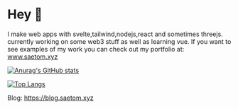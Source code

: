 # Hey 👋
I make web apps with svelte,tailwind,nodejs,react and sometimes threejs. currently working on some web3 stuff as well as learning vue.
If you want to see examples of my work you can check out my portfolio at: www.saetom.xyz

[![Anurag's GitHub stats](https://github-readme-stats.vercel.app/api?username=MatissJurevics)](https://github.com/anuraghazra/github-readme-stats)


[![Top Langs](https://github-readme-stats.vercel.app/api/top-langs/?username=MatissJurevics)](https://github.com/anuraghazra/github-readme-stats)


Blog: https://blog.saetom.xyz
